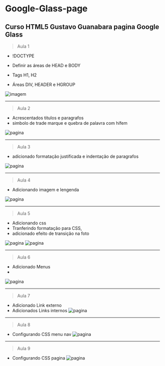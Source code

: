 # Google-Glass-page
Curso HTML5 Gustavo Guanabara pagina Google Glass
-------
>Aula 1

- !DOCTYPE

- Definir as áreas de HEAD e BODY

- Tags H1, H2

- Áreas DIV, HEADER e HGROUP

![imagem](/_interface/Index.html-Alula-1.jpg)

-------
>Aula 2

- Acrescentados titulos e paragrafos
- simbolo de trade marque e quebra de palavra com hífem

![pagina](/_interface/index.html-aula-2.png)

-------
>Aula 3

- adicionado formatação justificada e indentação de paragrafos

![pagina](/_interface/index.html-aula-3.png)

-------
>Aula 4

- Adicionando imagem e lengenda

![pagina](/_interface/index.html-aula-4.jpeg)

---
>Aula 5

- Adicionando css
- Tranferindo formatação para CSS,
- adicionado efeito de transição na foto

![pagina](/_interface/index.html-aula-5.jpeg)
![pagina](/_interface/index.html-aula-6.jpeg)

---
>Aula 6

- Adicionado Menus
- 
![pagina](/_interface/index.html-aula-7.jpeg)

---
>Aula 7

- Adicionado Link externo
- Adicionados Links internos
![pagina](/_interface/index.html-aula-8.jpeg)

---
>Aula 8

- Configurando CSS menu nav
![pagina](/_interface/index.html-aula-9.2.jpeg)

---
>Aula 9

- Configurando CSS pagina
![pagina](/_interface/index.html-aula-10.jpeg)
